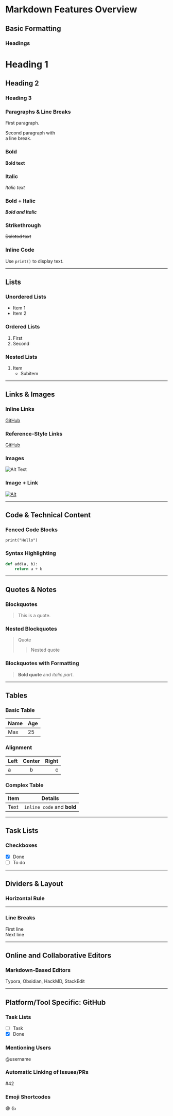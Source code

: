 # Markdown Features Overview

## Basic Formatting

### Headings
# Heading 1
## Heading 2
### Heading 3

### Paragraphs & Line Breaks
First paragraph.

Second paragraph with  
a line break.

### Bold
**Bold text**

### Italic
*Italic text*

### Bold + Italic
***Bold and Italic***

### Strikethrough
~~Deleted text~~

### Inline Code
Use `print()` to display text.

---

## Lists

### Unordered Lists
- Item 1
- Item 2

### Ordered Lists
1. First
2. Second

### Nested Lists
1. Item
   - Subitem

---

## Links & Images

### Inline Links
[GitHub](https://github.com)

### Reference-Style Links
[GitHub][1]

[1]: https://github.com

### Images
![Alt Text](https://via.placeholder.com/100)

### Image + Link
[![Alt](https://via.placeholder.com/50)](https://github.com)

---

## Code & Technical Content

### Fenced Code Blocks
```
print("Hello")
```

### Syntax Highlighting
```python
def add(a, b):
    return a + b
```

---

## Quotes & Notes

### Blockquotes
> This is a quote.

### Nested Blockquotes
> Quote  
>> Nested quote

### Blockquotes with Formatting
> **Bold quote** and *italic part*.

---

## Tables

### Basic Table
| Name | Age |
|------|-----|
| Max  | 25  |

### Alignment
| Left | Center | Right |
|:-----|:------:|------:|
| a    | b      | c     |

### Complex Table
| Item | Details |
|------|----------|
| Text | `inline code` and **bold** |

---

## Task Lists

### Checkboxes
- [x] Done
- [ ] To do

---

## Dividers & Layout

### Horizontal Rule
---

### Line Breaks
First line  
Next line

---

## Online and Collaborative Editors

### Markdown-Based Editors
Typora, Obsidian, HackMD, StackEdit

---

## Platform/Tool Specific: GitHub

### Task Lists
- [ ] Task  
- [x] Done

### Mentioning Users
@username

### Automatic Linking of Issues/PRs
#42

### Emoji Shortcodes
:smile: :thumbsup:
```
